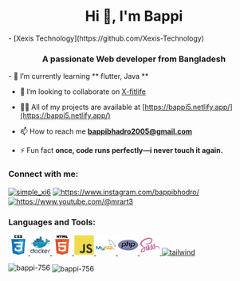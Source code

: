 <h1 align="center">Hi 👋, I'm Bappi</h1>
- [Xexis Technology](https://github.com/Xexis-Technology)
<h3 align="center">A passionate Web developer from Bangladesh</h3>
- 🌱 I’m currently learning ** flutter, Java **

- 👯 I’m looking to collaborate on [X-fitlife](https://median.co/share/brabab)

- 👨‍💻 All of my projects are available at [https://bappi5.netlify.app/](https://bappi5.netlify.app/)

- 📫 How to reach me **bappibhadro2005@gmail.com**

- ⚡ Fun fact **once, code runs perfectly—i never touch it again.**

<h3 align="left">Connect with me:</h3>
<p align="left">
<a href="https://twitter.com/bappibhodro" target="blank"><img align="center" src="https://raw.githubusercontent.com/rahuldkjain/github-profile-readme-generator/master/src/images/icons/Social/twitter.svg" alt="simple_xi6" height="30" width="40" /></a>
<a href="https://instagram.com/https://www.instagram.com/bappibhodro/" target="blank"><img align="center" src="https://raw.githubusercontent.com/rahuldkjain/github-profile-readme-generator/master/src/images/icons/Social/instagram.svg" alt="https://www.instagram.com/bappibhodro/" height="30" width="40" /></a>
<a href="https://www.youtube.com/c/https://www.youtube.com/@mrart3" target="blank"><img align="center" src="https://raw.githubusercontent.com/rahuldkjain/github-profile-readme-generator/master/src/images/icons/Social/youtube.svg" alt="https://www.youtube.com/@mrart3" height="30" width="40" /></a>
</p>

<h3 align="left">Languages and Tools:</h3>
<p align="left"> <a href="https://www.w3schools.com/css/" target="_blank" rel="noreferrer"> <img src="https://raw.githubusercontent.com/devicons/devicon/master/icons/css3/css3-original-wordmark.svg" alt="css3" width="40" height="40"/> </a> <a href="https://www.docker.com/" target="_blank" rel="noreferrer"> <img src="https://raw.githubusercontent.com/devicons/devicon/master/icons/docker/docker-original-wordmark.svg" alt="docker" width="40" height="40"/> </a> <a href="https://www.w3.org/html/" target="_blank" rel="noreferrer"> <img src="https://raw.githubusercontent.com/devicons/devicon/master/icons/html5/html5-original-wordmark.svg" alt="html5" width="40" height="40"/> </a> <a href="https://developer.mozilla.org/en-US/docs/Web/JavaScript" target="_blank" rel="noreferrer"> <img src="https://raw.githubusercontent.com/devicons/devicon/master/icons/javascript/javascript-original.svg" alt="javascript" width="40" height="40"/> </a> <a href="https://www.mysql.com/" target="_blank" rel="noreferrer"> <img src="https://raw.githubusercontent.com/devicons/devicon/master/icons/mysql/mysql-original-wordmark.svg" alt="mysql" width="40" height="40"/> </a> <a href="https://www.php.net" target="_blank" rel="noreferrer"> <img src="https://raw.githubusercontent.com/devicons/devicon/master/icons/php/php-original.svg" alt="php" width="40" height="40"/> </a> <a href="https://sass-lang.com" target="_blank" rel="noreferrer"> <img src="https://raw.githubusercontent.com/devicons/devicon/master/icons/sass/sass-original.svg" alt="sass" width="40" height="40"/> </a> <a href="https://tailwindcss.com/" target="_blank" rel="noreferrer"> <img src="https://www.vectorlogo.zone/logos/tailwindcss/tailwindcss-icon.svg" alt="tailwind" width="40" height="40"/> </a> </p>

<p><img align="left" src="https://github-readme-stats.vercel.app/api/top-langs?username=bappi-756&show_icons=true&locale=en&layout=compact" alt="bappi-756" /></p>

<p>&nbsp;<img align="center" src="https://github-readme-stats.vercel.app/api?username=bappi-756&show_icons=true&locale=en" alt="bappi-756" /></p>
